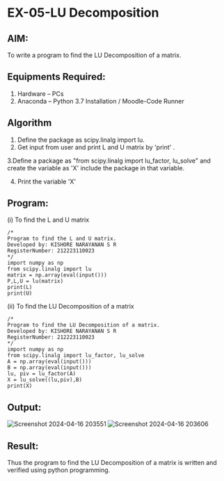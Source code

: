 # EX-05-LU Decomposition 

## AIM:
To write a program to find the LU Decomposition of a matrix.

## Equipments Required:
1. Hardware – PCs
2. Anaconda – Python 3.7 Installation / Moodle-Code Runner

## Algorithm
1. Define the package as scipy.linalg import lu.
2. Get input from user and print L and U matrix by 'print' .

 3.Define a package as "from scipy.linalg import lu_factor, lu_solve" and create the variable as 'X' include the package in that variable.

4. Print the variable 'X'

## Program:
(i) To find the L and U matrix
```
/*
Program to find the L and U matrix.
Developed by: KISHORE NARAYANAN S R
RegisterNumber: 212223110023
*/
import numpy as np
from scipy.linalg import lu
matrix = np.array(eval(input()))
P,L,U = lu(matrix)
print(L)
print(U)
```
(ii) To find the LU Decomposition of a matrix
```
/*
Program to find the LU Decomposition of a matrix.
Developed by: KISHORE NARAYANAN S R
RegisterNumber: 212223110023
*/
import numpy as np
from scipy.linalg import lu_factor, lu_solve
A = np.array(eval(input()))
B = np.array(eval(input()))
lu, piv = lu_factor(A)
X = lu_solve((lu,piv),B)
print(X)
```

## Output:
![Screenshot 2024-04-16 203551](https://github.com/KISHORENARAYANANSR/LU-Decomposition/assets/148202102/04f417dd-a009-4143-9ea4-8e80ba7dc4d4)
![Screenshot 2024-04-16 203606](https://github.com/KISHORENARAYANANSR/LU-Decomposition/assets/148202102/0c2bfe2a-b139-440a-a61d-bab389168d53)




## Result:
Thus the program to find the LU Decomposition of a matrix is written and verified using python programming.

